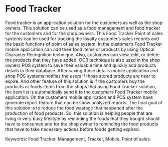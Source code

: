# Food Tracker 

Food tracker is an application solution for the customers as well as the shop owners. This
solution can be used as a food management and food tracker for the customers and for the shop
owners. This Food Tracker Point of sales systems can be used for tracking the loyalty customer’s
sales records and the basic functions of point of sales system. In the customer’s Food Tracker
mobile application can add their food items or products by using Optical Character Recognition
technique. Also, customers can view, edit, or delete the products that they have added. OCR
technique is also used in the shop owners POS system to save their valuable time and quickly
add products details to their database. After saving those details mobile application and shop
POS systems notifies the users if those stored products are near to expire. And other feature of
this solution is if the customers buy the products or foods items from the shops that using Food
Tracker solution, the item list is automatically send it to the customers Food Tracker mobile
application. On the customers mobile application and POS system have generate report feature
that can be show analyzed reports. The final goal of this solution is to reduce the food wastage
that happened after the production of food products. So, this solution is helping people that are
living in very busy lifestyle by reminding the foods that they bought should have to consumed
and for the shop owner to reminding the food products that have to take necessary actions before
foods getting expired.

Keywords: Food Tracker, Management, Tracker, Mobile, Point of sales
